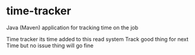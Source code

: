# time-tracker
Java (Maven) application for tracking time on the job

Time tracker
its time added to this read system 
Track good thing for next Time
but no issue thing will go fine
